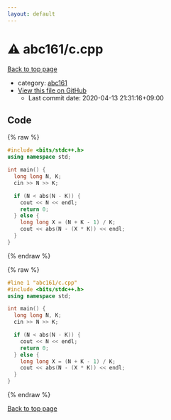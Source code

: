 ```yaml
---
layout: default
---
```


<!-- mathjax config similar to math.stackexchange -->
<script type="text/javascript" async
  src="https://cdnjs.cloudflare.com/ajax/libs/mathjax/2.7.5/MathJax.js?config=TeX-MML-AM_CHTML">
</script>
<script type="text/x-mathjax-config">
  MathJax.Hub.Config({
    TeX: { equationNumbers: { autoNumber: "AMS" }},
    tex2jax: {
      inlineMath: [ ['$','$'] ],
      processEscapes: true
    },
    "HTML-CSS": { matchFontHeight: false },
    displayAlign: "left",
    displayIndent: "2em"
  });
</script>

<script type="text/javascript" src="https://cdnjs.cloudflare.com/ajax/libs/jquery/3.4.1/jquery.min.js"></script>
<script src="https://cdn.jsdelivr.net/npm/jquery-balloon-js@1.1.2/jquery.balloon.min.js" integrity="sha256-ZEYs9VrgAeNuPvs15E39OsyOJaIkXEEt10fzxJ20+2I=" crossorigin="anonymous"></script>
<script type="text/javascript" src="../../assets/js/copy-button.js"></script>
<link rel="stylesheet" href="../../assets/css/copy-button.css" />


# :warning: abc161/c.cpp

<a href="../../index.html">Back to top page</a>

* category: <a href="../../index.html#16bdd910d1ce66bcccae077af611e602">abc161</a>
* <a href="{{ site.github.repository_url }}/blob/master/abc161/c.cpp">View this file on GitHub</a>
    - Last commit date: 2020-04-13 21:31:16+09:00




## Code

<a id="unbundled"></a>
{% raw %}
```cpp
#include <bits/stdc++.h>
using namespace std;

int main() {
  long long N, K;
  cin >> N >> K;

  if (N < abs(N - K)) {
    cout << N << endl;
    return 0;
  } else {
    long long X = (N + K - 1) / K;
    cout << abs(N - (X * K)) << endl;
  }
}
```
{% endraw %}

<a id="bundled"></a>
{% raw %}
```cpp
#line 1 "abc161/c.cpp"
#include <bits/stdc++.h>
using namespace std;

int main() {
  long long N, K;
  cin >> N >> K;

  if (N < abs(N - K)) {
    cout << N << endl;
    return 0;
  } else {
    long long X = (N + K - 1) / K;
    cout << abs(N - (X * K)) << endl;
  }
}

```
{% endraw %}

<a href="../../index.html">Back to top page</a>


